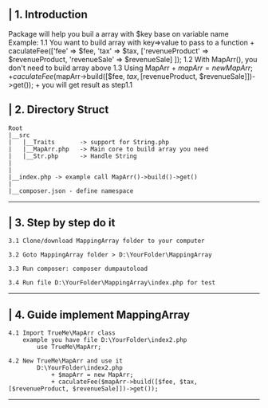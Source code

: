 | 1. Introduction
----------------
Package will help you buil a array with $key base on variable name
    Example: 
        1.1 You want to build array with key=>value to pass to a function
            + caculateFee(['fee' => $fee, 'tax' => $tax, 
                            ['revenueProduct' => $revenueProduct, 'revenueSale' => $revenueSale]
                        ]);
        1.2 With MapArr(), you don't need to build array above
        1.3 Using MapArr
            + $mapArr = new MapArr;
            + caculateFee($mapArr->build([$fee, $tax, [$revenueProduct, $revenueSale]])->get());
            + you will get result as step1.1

| 2. Directory Struct
-----------------------

    Root
    |__src
    |   |__Traits       -> support for String.php
    |   |__MapArr.php   -> Main core to build array you need
    |   |__Str.php      -> Handle String
    |
    |
    |__index.php -> example call MapArr()->build()->get()
    |
    |__composer.json - define namespace

-----------------------


| 3. Step by step do it
-----------------------

    3.1 Clone/download MappingArray folder to your computer

    3.2 Goto MappingArray folder > D:\YourFolder\MappingArray

    3.3 Run composer: composer dumpautoload

    3.4 Run file D:\YourFolder\MappingArray\index.php for test
-----------------------

| 4. Guide implement MappingArray
-----------------------

    4.1 Import TrueMe\MapArr class 
        example you have file D:\YourFolder\index2.php
            use TrueMe\MapArr;

    4.2 New TrueMe\MapArr and use it
            D:\YourFolder\index2.php
                + $mapArr = new MapArr;
                + caculateFee($mapArr->build([$fee, $tax, [$revenueProduct, $revenueSale]])->get());

-----------------------


